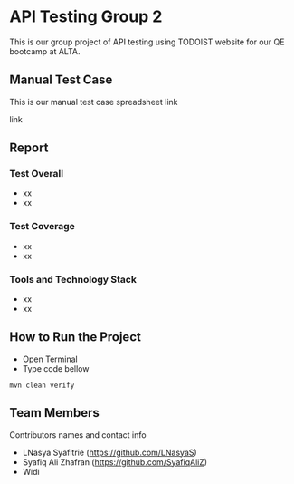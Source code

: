 # API Testing Group 2

This is our group project of API testing using TODOIST website for our QE bootcamp at ALTA.

## Manual Test Case

This is our manual test case spreadsheet link

link

## Report

### Test Overall

* xx
* xx

### Test Coverage

* xx
* xx

### Tools and Technology Stack

* xx
* xx

## How to Run the Project

* Open Terminal
* Type code bellow
```
mvn clean verify 
```

## Team Members

Contributors names and contact info

* LNasya Syafitrie (https://github.com/LNasyaS)
* Syafiq Ali Zhafran (https://github.com/SyafiqAliZ)
* Widi
